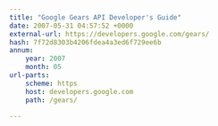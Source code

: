 ```yaml
---
title: "Google Gears API Developer's Guide"
date: 2007-05-31 04:57:52 +0000
external-url: https://developers.google.com/gears/
hash: 7f72d8303b4206fdea4a3ed6f729ee6b
annum:
    year: 2007
    month: 05
url-parts:
    scheme: https
    host: developers.google.com
    path: /gears/

---
```



